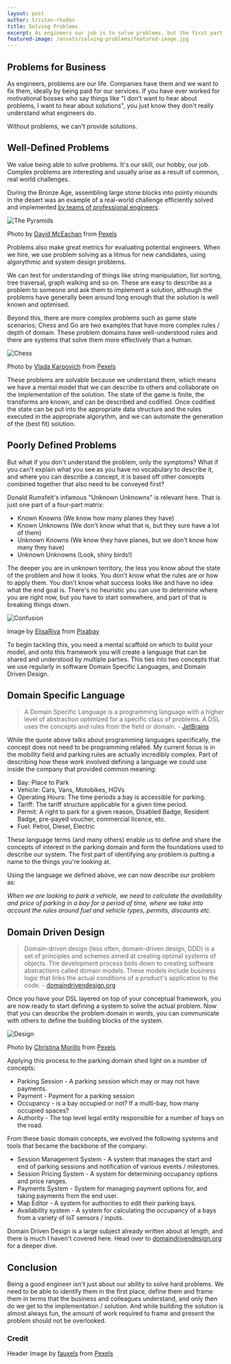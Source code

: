 ```yaml
---
layout: post
author: tristan-rhodes
title: Solving Problems
excerpt: As engineers our job is to solve problems, but the first part of solving a problem is to define it.
featured-image: /assets/solving-problems/featured-image.jpg
---
```


## Problems for Business

As engineers, problems are our life. Companies have them and we want to fix them, ideally by being paid for our services. If you have ever worked for motivational bosses who say things like "I don't want to hear about problems, I want to hear about solutions", you just know they don't really understand what engineers do.

Without problems, we can't provide solutions.

## Well-Defined Problems

We value being able to solve problems. It's our skill, our hobby, our job. Complex problems are interesting and usually arise as a result of common, real world challenges. 

During the Bronze Age, assembling large stone blocks into pointy mounds in the desert was an example of a real-world challenge efficiently solved and implemented [by teams of professional engineers](https://historyofyesterday.com/myth-debunked-the-pyramids-were-not-built-by-slaves-3d6b3a84337d).

![The Pyramids](/assets/solving-problems/the-pyramids.jpg)

Photo by [David McEachan](https://www.pexels.com/@davidmceachan?utm_content=attributionCopyText&utm_medium=referral&utm_source=pexels) from [Pexels](https://www.pexels.com/photo/gray-pyramid-on-dessert-under-blue-sky-71241/?utm_content=attributionCopyText&utm_medium=referral&utm_source=pexels)

Problems also make great metrics for evaluating potential engineers. When we hire, we use problem solving as a litmus for new candidates, using algorythmic and system design problems.

We can test for understanding of things like string manipulation, list sorting, tree traversal, graph walking and so on. These are easy to describe as a problem to someone and ask them to implement a solution, although the problems have generally been around long enough that the solution is well known and optimised.

Beyond this, there are more complex problems such as game state scenarios; Chess and Go are two examples that have more complex rules / depth of domain. These problem domains have well-understood rules and there are systems that solve them more effectively than a human.

![Chess](/assets/solving-problems/chess.jpg)

Photo by [Vlada Karpovich](https://www.pexels.com/@vlada-karpovich?utm_content=attributionCopyText&utm_medium=referral&utm_source=pexels) from [Pexels](https://www.pexels.com/photo/a-boy-playing-chess-6115011/?utm_content=attributionCopyText&utm_medium=referral&utm_source=pexels)

These problems are solvable because we understand them, which means we have a mental model that we can describe to others and collaborate on the implementation of the solution. The state of the game is finite, the transforms are known, and can be described and codified. Once codified the state can be put into the appropriate data structure and the rules executed in the appropriate algorythm, and we can automate the generation of the (best fit) solution.

## Poorly Defined Problems

But what if you don't understand the problem, only the symptoms? What if you can't explain what you see as you have no vocabulary to describe it, and where you can describe a concept, it is based off other concepts combined together that also need to be conveyed first?

Donald Rumsfelt's infamous "Unknown Unknowns" is relevant here. That is just one part of a four-part matrix:

* Known Knowns (We know how many planes they have)
* Known Unknowns  (We don't know what that is, but they sure have a lot of them)
* Unknown Knowns (We know they have planes, but we don't know how many they have)
* Unknown Unknowns (Look, shiny birds!)

The deeper you are in unknown territory, the less you know about the state of the problem and how it looks. You don't know what the rules are or how to apply them. You don't know what success looks like and have no idea what the end goal is. There's no heuristic you can use to determine where you are right now, but you have to start somewhere, and part of that is breaking things down.

![Confusion](/assets/solving-problems/confusion.jpg)

Image by [ElisaRiva](https://pixabay.com/users/elisariva-1348268/?utm_source=link-attribution&amp;utm_medium=referral&amp;utm_campaign=image&amp;utm_content=1922477) from [Pixabay](https://pixabay.com/?utm_source=link-attribution&amp;utm_medium=referral&amp;utm_campaign=image&amp;utm_content=1922477)

To begin tackling this, you need a mental scaffold on which to build your model, and onto this framework you will create a language that can be shared and understood by multiple parties. This ties into two concepts that we use regularly in software Domain Specific Languages, and Domain Driven Design.

## Domain Specific Language

> A Domain Specific Language is a programming language with a higher level of abstraction optimized for a specific class of problems. A DSL uses the concepts and rules from the field or domain. - [JetBrains](https://www.jetbrains.com/mps/concepts/domain-specific-languages/)

While the quote above talks about programming languages specifically, the concept does not need to be programming related. My current focus is in the mobility field and parking rules are actually incredibly complex. Part of describing how these work involved defining a language we could use inside the company that provided common meaning:

- Bay: Place to Park
- Vehicle: Cars, Vans, Motobikes, HGVs
- Operating Hours: The time periods a bay is accessible for parking.
- Tariff: The tariff structure applicable for a given time period.
- Permit: A right to park for a given reason, Disabled Badge, Resident Badge, pre-payed voucher, commercial licence, etc.
- Fuel: Petrol, Diesel, Electric

These language terms (and many others) enable us to define and share the concepts of interest in the parking domain and form the foundations used to describe our system. The first part of identifying any problem is putting a name to the things you're looking at.

Using the language we defined above, we can now describe our problem as: 

_When we are looking to park a vehicle, we need to calculate the availability and price of parking in a bay for a period of time, where we take into account the rules around fuel and vehicle types, permits, discounts etc._

## Domain Driven Design

> Domain-driven design (less often, domain-driven design, DDD) is a set of principles and schemes aimed at creating optimal systems of objects. The development process boils down to creating software abstractions called domain models. These models include business logic that links the actual conditions of a product's application to the code. - [domaindrivendesign.org](https://domaindrivendesign.org/ddd-domain-driven-design/)

Once you have your DSL layered on top of your conceptual framework, you are now ready to start defining a system to solve the actual problem. Now that you can describe the problem domain in words, you can communicate with others to define the building blocks of the system.

![Design](/assets/solving-problems/diagram.jpg)

Photo by [Christina Morillo](https://www.pexels.com/@divinetechygirl?utm_content=attributionCopyText&utm_medium=referral&utm_source=pexels) from [Pexels](https://www.pexels.com/photo/white-dry-erase-board-with-red-diagram-1181311/?utm_content=attributionCopyText&utm_medium=referral&utm_source=pexels)

Applying this process to the parking domain shed light on a number of concepts:

- Parking Session - A parking session which may or may not have payments.
- Payment - Payment for a parking session
- Occupancy - is a bay occupied or not? If a multi-bay, how many occupied spaces?
- Authority - The top level legal entity responsible for a number of bays on the road.

From these basic domain concepts, we evolved the following systems and tools that became the backbone of the company:

- Session Management System - A system that manages the start and end of parking sessions and notification of various events / milestones.
- Session Pricing System - A system for determining occupancy options and price ranges.
- Payments System - System for managing payment options for, and taking payments from the end user.
- Map Editor - A system for authorities to edit their parking bays.
- Availability system - A system for calculating the occupancy of a bays from a variety of IoT sensors / inputs.

Domain Driven Design is a large subject already written about at length, and there is much I haven't covered here. Head over to [domaindrivendesign.org](https://domaindrivendesign.org/) for a deeper dive.

## Conclusion
Being a good engineer isn't just about our ability to solve hard problems. We need to be able to identify them in the first place, define them and frame them in terms that the business and colleagues understand, and only then do we get to the implementation / solution. And while building the solution is almost always fun, the amount of work required to frame and present the problem should not be overlooked.

### Credit
Header Image by [fauxels](https://www.pexels.com/@fauxels?utm_content=attributionCopyText&utm_medium=referral&utm_source=pexels) from [Pexels](https://www.pexels.com/photo/people-discuss-about-graphs-and-rates-3184292/?utm_content=attributionCopyText&utm_medium=referral&utm_source=pexels)